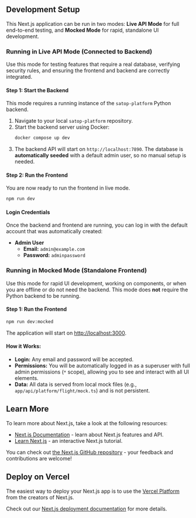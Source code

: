 ## Development Setup

This Next.js application can be run in two modes: **Live API Mode** for full end-to-end testing, and **Mocked Mode** for rapid, standalone UI development.

### Running in Live API Mode (Connected to Backend)

Use this mode for testing features that require a real database, verifying security rules, and ensuring the frontend and backend are correctly integrated.

#### Step 1: Start the Backend

This mode requires a running instance of the `satop-platform` Python backend.

1.  Navigate to your local `satop-platform` repository.
2.  Start the backend server using Docker:
    ```bash
    docker compose up dev
    ```
3.  The backend API will start on `http://localhost:7890`. The database is **automatically seeded** with a default admin user, so no manual setup is needed.

#### Step 2: Run the Frontend

You are now ready to run the frontend in live mode.

```bash
npm run dev
```

#### Login Credentials

Once the backend and frontend are running, you can log in with the default account that was automatically created:

- **Admin User**
  - **Email:** `admin@example.com`
  - **Password:** `adminpassword`

### Running in Mocked Mode (Standalone Frontend)

Use this mode for rapid UI development, working on components, or when you are offline or do not need the backend. This mode does **not** require the Python backend to be running.

#### Step 1: Run the Frontend

```bash
npm run dev:mocked
```

The application will start on [http://localhost:3000](http://localhost:3000).

#### How it Works:

- **Login:** Any email and password will be accepted.
- **Permissions:** You will be automatically logged in as a superuser with full admin permissions (`*` scope), allowing you to see and interact with all UI elements.
- **Data:** All data is served from local mock files (e.g., `app/api/platform/flight/mock.ts`) and is not persistent.

## Learn More

To learn more about Next.js, take a look at the following resources:

- [Next.js Documentation](https://nextjs.org/docs) - learn about Next.js features and API.
- [Learn Next.js](https://nextjs.org/learn) - an interactive Next.js tutorial.

You can check out [the Next.js GitHub repository](https://github.com/vercel/next.js) - your feedback and contributions are welcome!

## Deploy on Vercel

The easiest way to deploy your Next.js app is to use the [Vercel Platform](https://vercel.com/new?utm_medium=default-template&filter=next.js&utm_source=create-next-app&utm_campaign=create-next-app-readme) from the creators of Next.js.

Check out our [Next.js deployment documentation](https://nextjs.org/docs/app/building-your-application/deploying) for more details.
